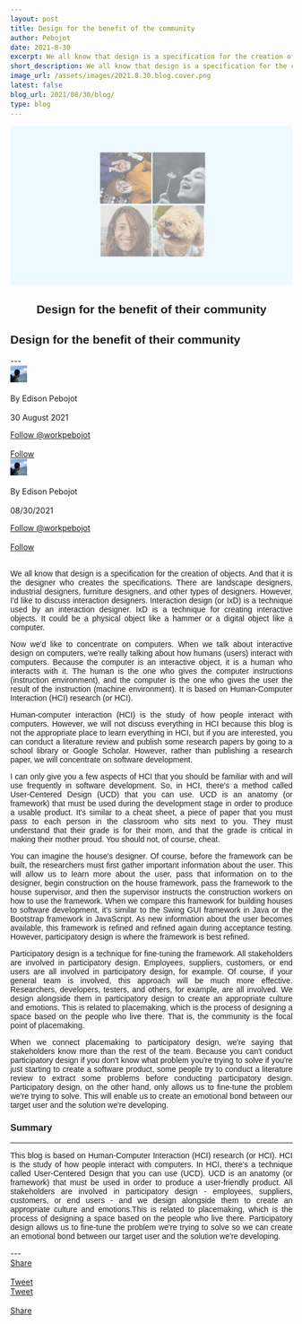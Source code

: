```yaml
---
layout: post
title: Design for the benefit of the community
author: Pebojot
date: 2021-8-30
excerpt: We all know that design is a specification for the creation of objects. And that it is the designer who creates the specifications. There are landscape designers, industrial designers, furniture designers, and other types of designers.
short_description: We all know that design is a specification for the creation of objects. And that it is the designer who creates the specifications.
image_url: /assets/images/2021.8.30.blog.cover.png
latest: false
blog_url: 2021/08/30/blog/
type: blog
---
```

<img src="/assets/images/2021.8.30.blog.cover.png" class="rounded img-fluid">

<div class="desktop__size " style="text-align: center;font-family:sans-serif;word-spacing: 0px;">
    <h2>Design for the benefit of their community</h2>
</div>
<div class="mobile__size " style="text-align: justify;word-break: break-all;font-family:sans-serif;word-spacing: 0px;">
    <h2>Design for the benefit of their community</h2>
</div>
---

  <div class="desktop__size ">
    <div class="d-flex align-items-center">
      <div class="align-self-center">
        <small class="text-muted">
          <img src="/assets/images/2.webp" width="30" height="30" class="img-fluid rounded-circle"
            alt="Edison Pebojot">
        </small>
      </div>
      &nbsp;
      <div class="align-self-center">
        By Edison Pebojot
      </div>
      &nbsp;
      <div class="align-self-center">
        30 August 2021
      </div>
    </div>
    <p></p>
    <div class="d-flex align-items-center">
      <div class="align-self-center">
        <a href="https://twitter.com/pebojote?ref_src=twsrc%5Etfw" class="twitter-follow-button" data-size="large"
          data-show-screen-name="false" data-show-count="false">Follow @workpebojot</a>
        <script async src="https://platform.twitter.com/widgets.js" charset="utf-8"></script>
      </div>
      &nbsp;
      <div class="align-self-center">
        <a class="github-button" href="https://github.com/workpebojot"
          data-color-scheme="no-preference: light; light: light; dark: light;" data-size="large"
          aria-label="Follow @workpebojot on GitHub">Follow</a>
      </div>
    </div>
  </div>


<div class="mobile__size">
    <div class="d-flex align-items-center">
        <div class="align-self-center">
            <small class="text-muted">
                <img src="/assets/images/2.webp" width="30" height="30" class="img-fluid rounded-circle"  alt="Edison Pebojot">
            </small>
        </div>
        &nbsp;
        <div class="align-self-center">
            By Edison Pebojot
        </div>
        &nbsp;
        <div class="align-self-center flex-grow-1">
            08/30/2021
        </div>
    </div>
    <p></p>
    <div class="d-flex align-items-center justify-content-start">
        <div class="align-self-center">
            <a href="https://twitter.com/workpebojot?ref_src=twsrc%5Etfw" class="twitter-follow-button align-self-center" data-show-screen-name="false" data-show-count="false">Follow @workpebojot</a><script async src="https://platform.twitter.com/widgets.js" charset="utf-8"></script>
        </div>
        &nbsp;
        <div class="align-self-center">
            <a class="github-button align-self-center" href="https://github.com/workpebojot" aria-label="Follow @workpebojot on GitHub">Follow</a>
        </div>
    </div>
</div>
<br />
<div style="text-align: justify;word-break: keep-all;font-family:sans-serif;">
    <p>
        We all know that design is a specification for the creation of objects. And that it is the designer who creates the specifications. There are landscape designers, industrial designers, furniture designers, and other types of designers. However, I'd like to discuss interaction designers. Interaction design (or IxD) is a technique used by an interaction designer. IxD is a technique for creating interactive objects. It could be a physical object like a hammer or a digital object like a computer.
    </p>
    <p>
        Now we'd like to concentrate on computers. When we talk about interactive design on computers, we're really talking about how humans (users) interact with computers. Because the computer is an interactive object, it is a human who interacts with it. The human is the one who gives the computer instructions (instruction environment), and the computer is the one who gives the user the result of the instruction (machine environment). It is based on Human-Computer Interaction (HCI) research (or HCI).
    </p>
    <p>
        Human-computer interaction (HCI) is the study of how people interact with computers. However, we will not discuss everything in HCI because this blog is not the appropriate place to learn everything in HCI, but if you are interested, you can conduct a literature review and publish some research papers by going to a school library or Google Scholar. However, rather than publishing a research paper, we will concentrate on software development.
    </p>
    <p>
        I can only give you a few aspects of HCI that you should be familiar with and will use frequently in software development. So, in HCI, there's a method called User-Centered Design (UCD) that you can use. UCD is an anatomy (or framework) that must be used during the development stage in order to produce a usable product. It's similar to a cheat sheet, a piece of paper that you must pass to each person in the classroom who sits next to you. They must understand that their grade is for their mom, and that the grade is critical in making their mother proud. You should not, of course, cheat.
    </p>
    <p>
        You can imagine the house's designer. Of course, before the framework can be built, the researchers must first gather important information about the user. This will allow us to learn more about the user, pass that information on to the designer, begin construction on the house framework, pass the framework to the house supervisor, and then the supervisor instructs the construction workers on how to use the framework. When we compare this framework for building houses to software development, it's similar to the Swing GUI framework in Java or the Bootstrap framework in JavaScript. As new information about the user becomes available, this framework is refined and refined again during acceptance testing. However, participatory design is where the framework is best refined.
    </p>
    <p>
        Participatory design is a technique for fine-tuning the framework. All stakeholders are involved in participatory design. Employees, suppliers, customers, or end users are all involved in participatory design, for example. Of course, if your general team is involved, this approach will be much more effective. Researchers, developers, testers, and others, for example, are all involved. We design alongside them in participatory design to create an appropriate culture and emotions. This is related to placemaking, which is the process of designing a space based on the people who live there. That is, the community is the focal point of placemaking.
    </p>
    <p>
        When we connect placemaking to participatory design, we're saying that stakeholders know more than the rest of the team. Because you can't conduct participatory design if you don't know what problem you're trying to solve if you're just starting to create a software product, some people try to conduct a literature review to extract some problems before conducting participatory design. Participatory design, on the other hand, only allows us to fine-tune the problem we're trying to solve. This will enable us to create an emotional bond between our target user and the solution we're developing.
    </p>
    <h3>Summary</h3>
    <hr />
    <p>
        This blog is based on Human-Computer Interaction (HCI) research (or HCI). HCI is the study of how people interact with computers. In HCI, there's a technique called User-Centered Design that you can use (UCD). UCD is an anatomy (or framework) that must be used in order to produce a user-friendly product. All stakeholders are involved in participatory design - employees, suppliers, customers, or end users - and we design alongside them to create an appropriate culture and emotions.This is related to placemaking, which is the process of designing a space based on the people who live there. Participatory design allows us to fine-tune the problem we're trying to solve so we can create an emotional bond between our target user and the solution we're developing.
    </p>
</div>
---
<div class="desktop__size ">
  <div class="d-flex align-items-center">
    <div class="align-self-center">
      <div class="fb-share-button align-self-center" style="vertical-align: super;top:-2px" data-href="https://www.pebojot.com/2021/08/30/blog/" data-layout="button" data-size="large"><a target="_blank" href="https://www.facebook.com/sharer/sharer.php?u=https%3A%2F%2Fdevelopers.facebook.com%2Fdocs%2Fplugins%2F&amp;src=sdkpreparse" class="fb-xfbml-parse-ignore">Share</a></div>
    </div>
    &nbsp;
    <div class="align-self-center">
      <a href="https://twitter.com/share?ref_src=twsrc%5Etfw" class="twitter-share-button" data-size="large"
        data-show-screen-name="false" data-show-count="false" data-via="workpebojot">Tweet</a>
      <script async src="https://platform.twitter.com/widgets.js" charset="utf-8"></script>
    </div>
  </div>
</div>

<div class="mobile__size">
    <div class="d-flex align-items-center justify-content-start">
        <div class="align-self-center">
            <a href="https://twitter.com/share?ref_src=twsrc%5Etfw" class="twitter-share-button align-self-center" data-show-screen-name="false" data-show-count="false" data-via="workpebojot">Tweet</a><script async src="https://platform.twitter.com/widgets.js" charset="utf-8"></script>
        </div>
        &nbsp;
        <div class="align-self-center">
            <div class="fb-share-button align-self-center" style="vertical-align: super;top:-2px" data-href="https://www.pebojot.com/2021/08/30/blog/" data-layout="button" data-size="small"><a target="_blank" href="https://www.facebook.com/sharer/sharer.php?u=https%3A%2F%2Fdevelopers.facebook.com%2Fdocs%2Fplugins%2F&amp;src=sdkpreparse" class="fb-xfbml-parse-ignore">Share</a></div>
        </div>
    </div>
</div>
<br />
<br />
<br />
<br />
<br />
